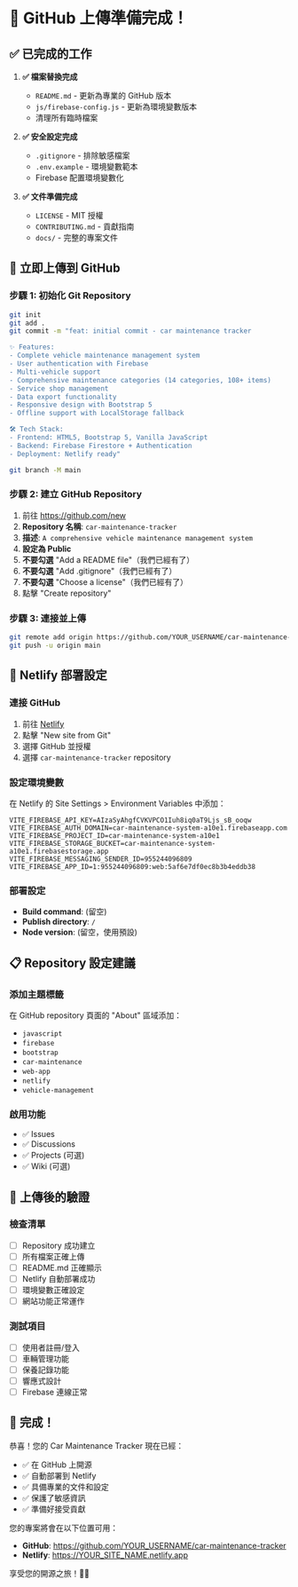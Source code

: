 # 🎉 GitHub 上傳準備完成！

## ✅ 已完成的工作

1. **✅ 檔案替換完成**
   - `README.md` - 更新為專業的 GitHub 版本
   - `js/firebase-config.js` - 更新為環境變數版本
   - 清理所有臨時檔案

2. **✅ 安全設定完成**
   - `.gitignore` - 排除敏感檔案
   - `.env.example` - 環境變數範本
   - Firebase 配置環境變數化

3. **✅ 文件準備完成**
   - `LICENSE` - MIT 授權
   - `CONTRIBUTING.md` - 貢獻指南
   - `docs/` - 完整的專案文件

## 🚀 立即上傳到 GitHub

### 步驟 1: 初始化 Git Repository
```bash
git init
git add .
git commit -m "feat: initial commit - car maintenance tracker

✨ Features:
- Complete vehicle maintenance management system
- User authentication with Firebase
- Multi-vehicle support
- Comprehensive maintenance categories (14 categories, 108+ items)
- Service shop management
- Data export functionality
- Responsive design with Bootstrap 5
- Offline support with LocalStorage fallback

🛠️ Tech Stack:
- Frontend: HTML5, Bootstrap 5, Vanilla JavaScript
- Backend: Firebase Firestore + Authentication
- Deployment: Netlify ready"

git branch -M main
```

### 步驟 2: 建立 GitHub Repository
1. 前往 https://github.com/new
2. **Repository 名稱**: `car-maintenance-tracker`
3. **描述**: `A comprehensive vehicle maintenance management system`
4. **設定為 Public**
5. **不要勾選** "Add a README file"（我們已經有了）
6. **不要勾選** "Add .gitignore"（我們已經有了）
7. **不要勾選** "Choose a license"（我們已經有了）
8. 點擊 "Create repository"

### 步驟 3: 連接並上傳
```bash
git remote add origin https://github.com/YOUR_USERNAME/car-maintenance-tracker.git
git push -u origin main
```

## 🔧 Netlify 部署設定

### 連接 GitHub
1. 前往 [Netlify](https://app.netlify.com/)
2. 點擊 "New site from Git"
3. 選擇 GitHub 並授權
4. 選擇 `car-maintenance-tracker` repository

### 設定環境變數
在 Netlify 的 Site Settings > Environment Variables 中添加：

```
VITE_FIREBASE_API_KEY=AIzaSyAhgfCVKVPCO1Iuh8iq0aT9Ljs_sB_ooqw
VITE_FIREBASE_AUTH_DOMAIN=car-maintenance-system-a10e1.firebaseapp.com
VITE_FIREBASE_PROJECT_ID=car-maintenance-system-a10e1
VITE_FIREBASE_STORAGE_BUCKET=car-maintenance-system-a10e1.firebasestorage.app
VITE_FIREBASE_MESSAGING_SENDER_ID=955244096809
VITE_FIREBASE_APP_ID=1:955244096809:web:5af6e7df0ec8b3b4eddb38
```

### 部署設定
- **Build command**: (留空)
- **Publish directory**: `/`
- **Node version**: (留空，使用預設)

## 📋 Repository 設定建議

### 添加主題標籤
在 GitHub repository 頁面的 "About" 區域添加：
- `javascript`
- `firebase`
- `bootstrap`
- `car-maintenance`
- `web-app`
- `netlify`
- `vehicle-management`

### 啟用功能
- ✅ Issues
- ✅ Discussions
- ✅ Projects (可選)
- ✅ Wiki (可選)

## 🎯 上傳後的驗證

### 檢查清單
- [ ] Repository 成功建立
- [ ] 所有檔案正確上傳
- [ ] README.md 正確顯示
- [ ] Netlify 自動部署成功
- [ ] 環境變數正確設定
- [ ] 網站功能正常運作

### 測試項目
- [ ] 使用者註冊/登入
- [ ] 車輛管理功能
- [ ] 保養記錄功能
- [ ] 響應式設計
- [ ] Firebase 連線正常

## 🎉 完成！

恭喜！您的 Car Maintenance Tracker 現在已經：
- ✅ 在 GitHub 上開源
- ✅ 自動部署到 Netlify
- ✅ 具備專業的文件和設定
- ✅ 保護了敏感資訊
- ✅ 準備好接受貢獻

您的專案將會在以下位置可用：
- **GitHub**: https://github.com/YOUR_USERNAME/car-maintenance-tracker
- **Netlify**: https://YOUR_SITE_NAME.netlify.app

享受您的開源之旅！🚗✨